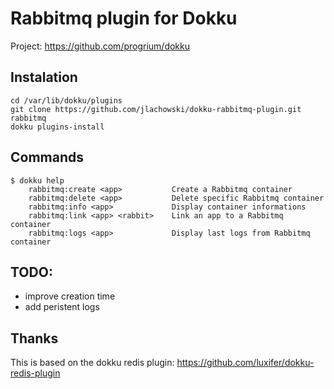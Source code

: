 Rabbitmq plugin for Dokku
=========================

Project: https://github.com/progrium/dokku

Instalation
-----------
```
cd /var/lib/dokku/plugins
git clone https://github.com/jlachowski/dokku-rabbitmq-plugin.git rabbitmq
dokku plugins-install
```

Commands
--------
```
$ dokku help
    rabbitmq:create <app>           Create a Rabbitmq container
    rabbitmq:delete <app>           Delete specific Rabbitmq container
    rabbitmq:info <app>             Display container informations
    rabbitmq:link <app> <rabbit>    Link an app to a Rabbitmq container
    rabbitmq:logs <app>             Display last logs from Rabbitmq container
```

TODO:
-----
- improve creation time
- add peristent logs

Thanks
------
This is based on the dokku redis plugin: https://github.com/luxifer/dokku-redis-plugin
